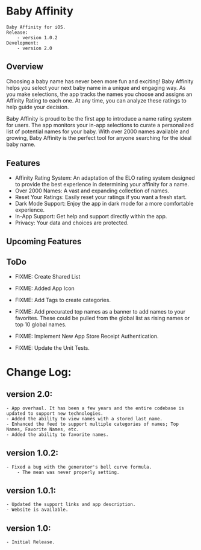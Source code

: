 # Baby Affinity
    Baby Affinity for iOS.
    Release:
        - version 1.0.2
    Development: 
        - version 2.0


## Overview
Choosing a baby name has never been more fun and exciting! Baby Affinity helps you select your next baby name in a unique and engaging way. As you make selections, the app tracks the names you choose and assigns an Affinity Rating to each one. At any time, you can analyze these ratings to help guide your decision.

Baby Affinity is proud to be the first app to introduce a name rating system for users. The app monitors your in-app selections to curate a personalized list of potential names for your baby. With over 2000 names available and growing, Baby Affinity is the perfect tool for anyone searching for the ideal baby name.


## Features
- Affinity Rating System: An adaptation of the ELO rating system designed to provide the best experience in determining your affinity for a name.
- Over 2000 Names: A vast and expanding collection of names.
- Reset Your Ratings: Easily reset your ratings if you want a fresh start.
- Dark Mode Support: Enjoy the app in dark mode for a more comfortable experience.
- In-App Support: Get help and support directly within the app.
- Privacy: Your data and choices are protected.

## Upcoming Features

## ToDo
- FIXME: Create Shared List
- FIXME: Added App Icon
- FIXME: Add Tags to create categories.


- FIXME: Add precurated top names as a banner to add names to your favorites. These could be pulled from the global list as rising names or top 10 global names.
- FIXME: Implement New App Store Receipt Authentication.
- FIXME: Update the Unit Tests.


# Change Log:
## version 2.0:
    - App overhaul. It has been a few years and the entire codebase is updated to support new technologies.
    - Added the ability to view names with a stored last name.
    - Enhanced the feed to support multiple categories of names; Top Names, Favorite Names, etc.
    - Added the ability to favorite names.

## version 1.0.2:
    - Fixed a bug with the generator's bell curve formula.
        - The mean was never properly setting.
        
## version 1.0.1:
    - Updated the support links and app description.
    - Website is available.

## version 1.0:
    - Initial Release.
  
